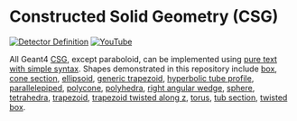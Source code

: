 # Constructed Solid Geometry (CSG)

[![Detector Definition](https://img.shields.io/badge/Detector-Definition-blue?style=flat)](..)
[![YouTube](https://img.shields.io/badge/You-Tube-red?style=flat)](https://www.youtube.com/playlist?list=PLw3G-vTgPrdBxXZo1UpOD_xVFSgM3hLn-)

All Geant4 [CSG][], except paraboloid, can be implemented using [pure text with simple syntax](..). Shapes demonstrated in this repository include [box](box), [cone section](cons), [ellipsoid](ellipsoid), [generic trapezoid](trap11), [hyperbolic tube profile](hype), [parallelepiped](para), [polycone](polycone), [polyhedra](polyhedra), [right angular wedge](trap4), [sphere](sphere), [tetrahedra](tetrahedra), [trapezoid](trd), [trapezoid twisted along z](twistedTrap), [torus](torus), [tub section](tubs), [twisted box](twistedBox).

[CSG]: https://geant4-userdoc.web.cern.ch/UsersGuides/ForApplicationDeveloper/html/Detector/Geometry/geomSolids.html#constructed-solid-geometry-csg-solids
